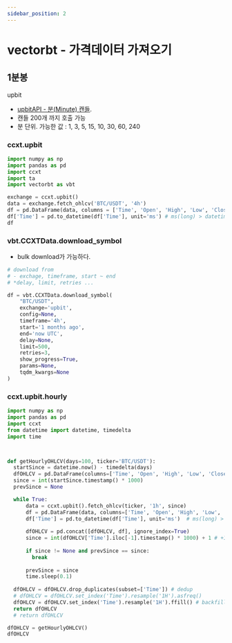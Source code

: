 ```yaml
---
sidebar_position: 2
---
```


# vectorbt - 가격데이터 가져오기


## 1분봉

upbit 
- [upbitAPI - 분(Minute) 캔들](https://docs.upbit.com/reference/%EB%B6%84minute-%EC%BA%94%EB%93%A4-1). 
- 캔들 200개 까지 호출 가능  
- 분 단위. 가능한 값 : 1, 3, 5, 15, 10, 30, 60, 240

### ccxt.upbit

```py
import numpy as np
import pandas as pd
import ccxt
import ta
import vectorbt as vbt

exchange = ccxt.upbit()
data = exchange.fetch_ohlcv('BTC/USDT', '4h')
df = pd.DataFrame(data, columns = ['Time', 'Open', 'High', 'Low', 'Close', 'Volume'])
df['Time'] = pd.to_datetime(df['Time'], unit='ms') # ms(long) > datetime
df

```

### vbt.CCXTData.download_symbol

- bulk download가 가능하다. 

```py
# download from
# - exchage, timeframe, start ~ end
# *delay, limit, retries ...

df = vbt.CCXTData.download_symbol(
    "BTC/USDT",
    exchange='upbit',
    config=None,
    timeframe='4h',
    start='1 months ago',
    end='now UTC',
    delay=None,
    limit=500,
    retries=3,
    show_progress=True,
    params=None,
    tqdm_kwargs=None
)
```
### ccxt.upbit.hourly


```py
import numpy as np
import pandas as pd
import ccxt
from datetime import datetime, timedelta
import time



def getHourlyOHLCV(days=100, ticker='BTC/USDT'):
  startSince = datetime.now() - timedelta(days)
  dfOHLCV = pd.DataFrame(columns=['Time', 'Open', 'High', 'Low', 'Close', 'Volume'])
  since = int(startSince.timestamp() * 1000)
  prevSince = None

  while True:
      data = ccxt.upbit().fetch_ohlcv(ticker, '1h', since)
      df = pd.DataFrame(data, columns=['Time', 'Open', 'High', 'Low', 'Close', 'Volume'])
      df['Time'] = pd.to_datetime(df['Time'], unit='ms')  # ms(long) > datetime
      
      dfOHLCV = pd.concat([dfOHLCV, df], ignore_index=True)
      since = int(dfOHLCV['Time'].iloc[-1].timestamp() * 1000) + 1 # +1ms for no dedup
      
      if since != None and prevSince == since:
        break
      
      prevSince = since
      time.sleep(0.1)
  
  dfOHLCV = dfOHLCV.drop_duplicates(subset=['Time']) # dedup
  # dfOHLCV = dfOHLCV.set_index('Time').resample('1H').asfreq()
  dfOHLCV = dfOHLCV.set_index('Time').resample('1H').ffill() # backfill prev data
  return dfOHLCV
  # return dfOHLCV 

dfOHLCV = getHourlyOHLCV()
dfOHLCV
```